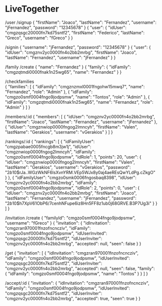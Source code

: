 # LiveTogether
/user
  /signup
    {
        "firstName": "Joaco",
        "lastName": "Fernandez",
        "username": "jFernandez",
        "password": "12345678"
    }
    {
        "user": {
            "idUser": "cmgzqsgc20000fn7kd75sntf2",
            "firstName": "Federico",
            "lastName": "Greco",
            "username": "fGreco"
        }
    }

  /signin
    {
        "username": "jFernandez",
        "password": "12345678"
    }
    {
        "user": {
            "idUser": "cmgznv2yc0000fn4o2bb2mrbg",
            "firstName": "Joaco",
            "lastName": "Fernandez",
            "username": "jFernandez"
        }
    }
    
/family
  /create
    {
        "name": "Fernandez"
    }
    {
        "family": {
            "idFamily": "cmgzqtmdi0000fnak1n25wg65",
            "name": "Fernandez"
        }
    }
    
  /checkfamilies  
    {
        "families": [
            {
                "idFamily": "cmgznzmxl0001fngohw15mwq7",
                "name": "Fernandez",
                "role": "Admin"
            },
            {
                "idFamily": "cmgzo0smf0004fngo9jodpsmw",
                "name": "Tontos",
                "role": "Admin"
            },
            {
                "idFamily": "cmgzqtmdi0000fnak1n25wg65",
                "name": "Fernandez",
                "role": "Admin"
            }
        ]
    }
    
/members/:id
  {
    "members": [
        {
            "idUser": "cmgznv2yc0000fn4o2bb2mrbg",
            "firstName": "Joaco",
            "lastName": "Fernandez",
            "username": "jFernandez"
        },
        {
            "idUser": "cmgznwiop0000fngog2lmncyh",
            "firstName": "Valen",
            "lastName": "Gerakios",
            "username": "vGerakios"
        }
    ]
}

/rankings/:id
  {
    "rankings": [
        {
            "idFamilyUser": "cmgzpabae0005fncgb8m3jw1j",
            "idUser": "cmgznwiop0000fngog2lmncyh",
            "idFamily": "cmgzo0smf0004fngo9jodpsmw",
            "idRole": 1,
            "points": 20,
            "user": {
                "idUser": "cmgznwiop0000fngog2lmncyh",
                "firstName": "Valen",
                "lastName": "Gerakios",
                "username": "vGerakios",
                "password": "$2b$10$rJa..WGzWkNF6IsXvnYRM.VEp5WJx8y0aj4aeREsQwYLdPg.cZkgO"
            }
        },
        {
            "idFamilyUser": "cmgzo0smk0006fngosbaq8398",
            "idUser": "cmgznv2yc0000fn4o2bb2mrbg",
            "idFamily": "cmgzo0smf0004fngo9jodpsmw",
            "idRole": 2,
            "points": 0,
            "user": {
                "idUser": "cmgznv2yc0000fn4o2bb2mrbg",
                "firstName": "Joaco",
                "lastName": "Fernandez",
                "username": "jFernandez",
                "password": "$2b$10$h7XpV61ObP6/7cenhNFupe6iz8Hn5FF8z1ub0j68GRVE.B3P7Ug3i"
            }
        }
    ]
}

/invitation
  /create
    {
      "familyId": "cmgzo0smf0004fngo9jodpsmw",
      "username": "fGreco"
    }
    {
      "invitation": {
          "idInvitation": "cmgzran970001fnzofncncziv",
          "idFamily": "cmgzo0smf0004fngo9jodpsmw",
          "idUserInvited": "cmgzqsgc20000fn7kd75sntf2",
          "idUserInviter": "cmgznv2yc0000fn4o2bb2mrbg",
          "accepted": null,
          "seen": false
      }
    }

  /get
    {
      "invitation": [
          {
              "idInvitation": "cmgzran970001fnzofncncziv",
              "idFamily": "cmgzo0smf0004fngo9jodpsmw",
              "idUserInvited": "cmgzqsgc20000fn7kd75sntf2",
              "idUserInviter": "cmgznv2yc0000fn4o2bb2mrbg",
              "accepted": null,
              "seen": false,
              "family": {
                  "idFamily": "cmgzo0smf0004fngo9jodpsmw",
                  "name": "Tontos"
              }
          }
      ]
  }

/accept/:id
  {
      "invitation": {
          "idInvitation": "cmgzran970001fnzofncncziv",
          "idFamily": "cmgzo0smf0004fngo9jodpsmw",
          "idUserInvited": "cmgzqsgc20000fn7kd75sntf2",
          "idUserInviter": "cmgznv2yc0000fn4o2bb2mrbg",
          "accepted": true,
          "seen": true
      }
  }

